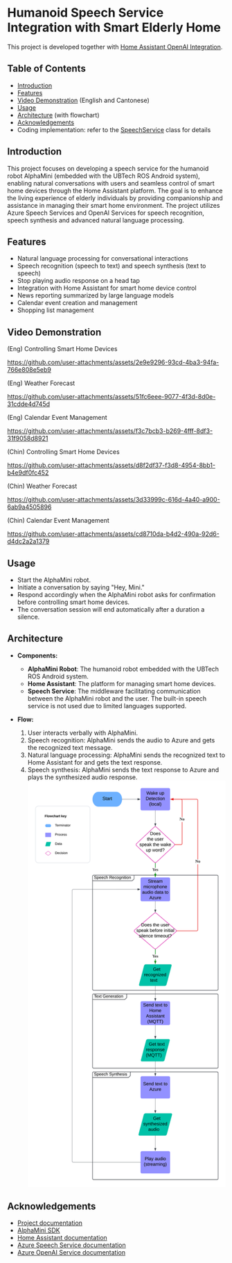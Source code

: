 # Humanoid Speech Service Integration with Smart Elderly Home
This project is developed together with [Home Assistant OpenAI Integration](https://github.com/IsaacLam609/Home-Assistant-OpenAI-Integration/blob/main/README.md).

## Table of Contents
- [Introduction](#introduction)
- [Features](#features)
- [Video Demonstration](#video-demonstration) (English and Cantonese)
- [Usage](#usage)
- [Architecture](#architecture) (with flowchart)
- [Acknowledgements](#acknowledgements)
- Coding implementation: refer to the [SpeechService](speechFrameworkDemo/src/main/java/com/ubtrobot/mini/speech/framework/demo/SpeechService.java) class for details

## Introduction
This project focuses on developing a speech service for the humanoid robot AlphaMini (embedded with the UBTech ROS Android system), 
enabling natural conversations with users and seamless control of smart home devices through the Home Assistant platform. 
The goal is to enhance the living experience of elderly individuals by providing companionship and assistance in managing their smart home environment.
The project utilizes Azure Speech Services and OpenAI Services for speech recognition, speech synthesis and advanced natural language processing.

## Features
- Natural language processing for conversational interactions
- Speech recognition (speech to text) and speech synthesis (text to speech)
- Stop playing audio response on a head tap
- Integration with Home Assistant for smart home device control
- News reporting summarized by large language models
- Calendar event creation and management
- Shopping list management

## Video Demonstration
(Eng) Controlling Smart Home Devices


https://github.com/user-attachments/assets/2e9e9296-93cd-4ba3-94fa-766e808e5eb9


(Eng) Weather Forecast


https://github.com/user-attachments/assets/51fc6eee-9077-4f3d-8d0e-31cdde4d745d


(Eng) Calendar Event Management


https://github.com/user-attachments/assets/f3c7bcb3-b269-4fff-8df3-31f9058d8921


(Chin) Controlling Smart Home Devices


https://github.com/user-attachments/assets/d8f2df37-f3d8-4954-8bb1-b4e9df0fc452


(Chin) Weather Forecast


https://github.com/user-attachments/assets/3d33999c-616d-4a40-a900-6ab9a4505896


(Chin) Calendar Event Management


https://github.com/user-attachments/assets/cd8710da-b4d2-490a-92d6-d4dc2a2a1379



## Usage
- Start the AlphaMini robot.
- Initiate a conversation by saying "Hey, Mini."
- Respond accordingly when the AlphaMini robot asks for confirmation before controlling smart home devices.
- The conversation session will end automatically after a duration a silence.

## Architecture
- **Components:**
  - **AlphaMini Robot**: The humanoid robot embedded with the UBTech ROS Android system.
  - **Home Assistant**: The platform for managing smart home devices.
  - **Speech Service**: The middleware facilitating communication between the AlphaMini robot and the user. 
    The built-in speech service is not used due to limited languages supported.

- **Flow:**
  1. User interacts verbally with AlphaMini.
  2. Speech recognition: AlphaMini sends the audio to Azure and gets the recognized text message.
  3. Natural language processing: AlphaMini sends the recognized text to Home Assistant for and gets the text response.
  4. Speech synthesis: AlphaMini sends the text response to Azure and plays the synthesized audio response.
  ![Flowchart](AlphaMini%20Flowchart.png)

## Acknowledgements
- [Project documentation](https://isaaclam609.github.io/GenAI-Humanoid-With-Smart-Home/)
- [AlphaMini SDK](https://docs.ubtrobot.com/alphamini/#/en-us/)
- [Home Assistant documentation](https://www.home-assistant.io/docs/)
- [Azure Speech Service documentation](https://learn.microsoft.com/en-us/azure/ai-services/speech-service/)
- [Azure OpenAI Service documentation](https://learn.microsoft.com/en-us/azure/ai-services/openai/)
